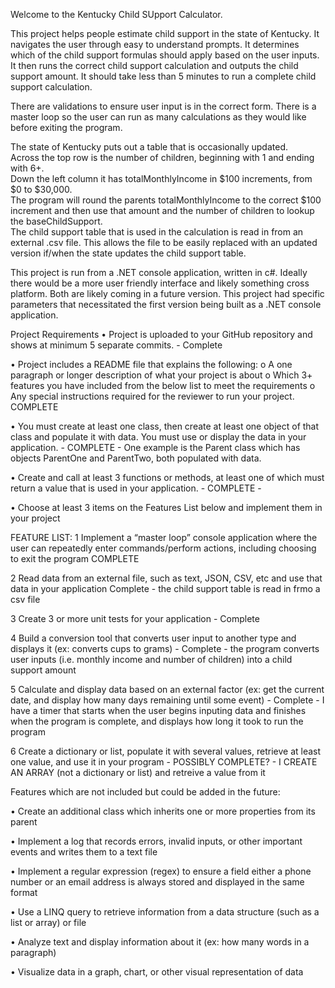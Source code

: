 Welcome to the Kentucky Child SUpport Calculator.

This project helps people estimate child support in the state of Kentucky.
It navigates the user through easy to understand prompts.
It determines which of the child support formulas should apply based on the user inputs.
It then runs the correct child support calculation and outputs the child support amount.
It should take less than 5 minutes to run a complete child support calculation.

There are validations to ensure user input is in the correct form.
There is a master loop so the user can run as many calculations as they would like before exiting the program.

The state of Kentucky puts out a table that is occasionally updated.  
Across the top row is the number of children, beginning with 1 and ending with 6+.  
Down the left column it has totalMonthlyIncome in $100 increments, from $0 to $30,000.  
The program will round the parents totalMonthlyIncome to the correct $100 increment and then use that amount and the number of children to lookup the baseChildSupport.  
The child support table that is used in the calculation is read in from an external .csv file.
This allows the file to be easily replaced with an updated version if/when the state updates the child support table.

This project is run from a .NET console application, written in c#.
Ideally there would be a more user friendly interface and likely something cross platform.
Both are likely coming in a future version.
This project had specific parameters that necessitated the first version being built as a .NET console application.


Project Requirements
•	Project is uploaded to your GitHub repository and shows at minimum 5 separate commits. - Complete

•	Project includes a README file that explains the following:
	o	A one paragraph or longer description of what your project is about
	o	Which 3+ features you have included from the below list to meet the requirements
	o	Any special instructions required for the reviewer to run your project.
	COMPLETE

•	You must create at least one class, then create at least one object of that class and populate it with data. 
	You must use or display the data in your application. - COMPLETE - One example is the Parent class which has objects ParentOne and ParentTwo, both populated with data.

•	Create and call at least 3 functions or methods, at least one of which must return a value that is used in your application.
	- COMPLETE -

•	Choose at least 3 items on the Features List below and implement them in your project

FEATURE LIST:
1	Implement a “master loop” console application where the user can repeatedly enter commands/perform actions, including choosing to exit the program
	 COMPLETE

2	Read data from an external file, such as text, JSON, CSV, etc and use that data in your application 	Complete - the child support table is read in frmo a csv file

3	Create 3 or more unit tests for your application - Complete 

4	Build a conversion tool that converts user input to another type and displays it (ex: converts cups to grams) - Complete - the program converts user inputs (i.e. monthly income and number of children) into a child support amount

5	Calculate and display data based on an external factor (ex: get the current date, and display how many days remaining until some event) - Complete - I have a timer that starts when the user begins inputing data and finishes when the program is complete, and displays how long it took to run the program

6	Create a dictionary or list, populate it with several values, retrieve at least one value, and use it in your program - POSSIBLY COMPLETE? - I CREATE AN ARRAY (not a dictionary or list) and retreive a value from it


Features which are not included but could be added in the future:

•	Create an additional class which inherits one or more properties from its parent

•	Implement a log that records errors, invalid inputs, or other important events and writes them to a text file

•	Implement a regular expression (regex) to ensure a field either a phone number or an email address is always stored and displayed in the same format 

•	Use a LINQ query to retrieve information from a data structure (such as a list or array) or file

•	Analyze text and display information about it (ex: how many words in a paragraph)

•	Visualize data in a graph, chart, or other visual representation of data
